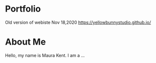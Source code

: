 # Portfolio
Old version of webiste Nov 18,2020
https://yellowbunnystudio.github.io/

# About Me
Hello, my name is Maura Kent. I am a ...



